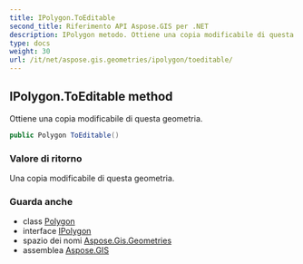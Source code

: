 ```yaml
---
title: IPolygon.ToEditable
second_title: Riferimento API Aspose.GIS per .NET
description: IPolygon metodo. Ottiene una copia modificabile di questa geometria.
type: docs
weight: 30
url: /it/net/aspose.gis.geometries/ipolygon/toeditable/
---
```

## IPolygon.ToEditable method

Ottiene una copia modificabile di questa geometria.

```csharp
public Polygon ToEditable()
```

### Valore di ritorno

Una copia modificabile di questa geometria.

### Guarda anche

* class [Polygon](../../polygon/)
* interface [IPolygon](../)
* spazio dei nomi [Aspose.Gis.Geometries](../../ipolygon/)
* assemblea [Aspose.GIS](../../../)


